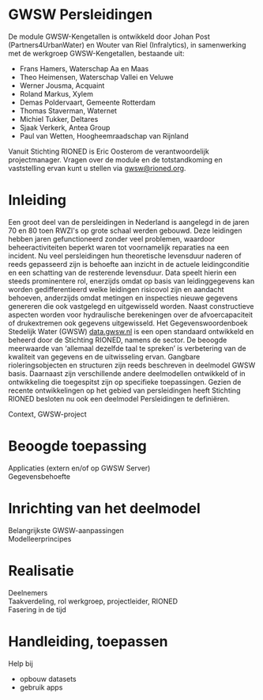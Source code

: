 # GWSW Persleidingen

<style>
  .symbolSmall{width:20px;height:20px;margin-right:1em;vertical-align:middle}
  .symbol{width:30px;height:30px;margin-right:1em;vertical-align:middle}
</style>

<a id="werkgroep"></a>
De module GWSW-Kengetallen is ontwikkeld door Johan Post (Partners4UrbanWater) en Wouter van Riel (Infralytics), in samenwerking met de werkgroep GWSW-Kengetallen, bestaande uit:
- Frans Hamers, Waterschap Aa en Maas
- Theo Heimensen, Waterschap Vallei en Veluwe
- Werner Jousma, Acquaint
- Roland Markus, Xylem
- Demas Poldervaart, Gemeente Rotterdam
- Thomas Staverman, Waternet
- Michiel Tukker, Deltares
- Sjaak Verkerk, Antea Group
- Paul van Wetten, Hoogheemraadschap van Rijnland

Vanuit Stichting RIONED is Eric Oosterom de verantwoordelijk projectmanager. Vragen over de module en de totstandkoming en vaststelling ervan kunt u stellen via gwsw@rioned.org. 


# Inleiding
Een groot deel van de persleidingen in Nederland is aangelegd in de jaren 70 en 80 toen RWZI's op grote schaal werden gebouwd. Deze leidingen hebben jaren gefunctioneerd zonder veel problemen, waardoor beheeractiviteiten beperkt waren tot voornamelijk reparaties na een incident. Nu veel persleidingen hun theoretische levensduur naderen of reeds gepasseerd zijn is behoefte aan inzicht in de actuele leidingconditie en een schatting van de resterende levensduur. Data speelt hierin een steeds prominentere rol, enerzijds omdat op basis van leidinggegevens kan worden gedifferentieerd welke leidingen risicovol zijn en aandacht behoeven, anderzijds omdat metingen en inspecties nieuwe gegevens genereren die ook vastgelegd en uitgewisseld worden. Naast constructieve aspecten worden voor hydraulische berekeningen over de afvoercapaciteit of drukextremen ook gegevens uitgewisseld.
Het Gegevenswoordenboek Stedelijk Water (GWSW) [data.gwsw.nl](https://data.gwsw.nl/) is een open standaard ontwikkeld en beheerd door de Stichting RIONED, namens de sector. De beoogde meerwaarde van ‘allemaal dezelfde taal te spreken’ is verbetering van de kwaliteit van gegevens en de uitwisseling ervan. Gangbare rioleringsobjecten en structuren zijn reeds beschreven in deelmodel GWSW basis. Daarnaast zijn verschillende andere deelmodellen ontwikkeld of in ontwikkeling die toegespitst zijn op specifieke toepassingen. Gezien de recente ontwikkelingen op het gebied van persleidingen heeft Stichting RIONED besloten nu ook een deelmodel Persleidingen te definiëren. 


Context, GWSW-project

# Beoogde toepassing

Applicaties (extern en/of op GWSW Server)  
Gegevensbehoefte

# Inrichting van het deelmodel

Belangrijkste GWSW-aanpassingen  
Modelleerprincipes

# Realisatie

Deelnemers  
Taakverdeling, rol werkgroep, projectleider, RIONED  
Fasering in de tijd

# Handleiding, toepassen

Help bij  
* opbouw datasets
* gebruik apps